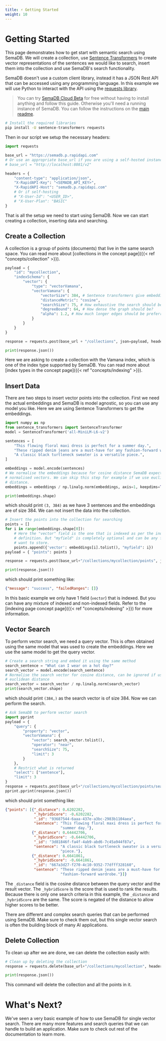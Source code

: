 ```yaml
---
title: ⚡ Getting Started
weight: 10
---
```


# Getting Started

This page demonstrates how to get start with semantic search using SemaDB. We will create a collection, use [Sentence Transformers](https://www.sbert.net/) to create vector representations of the sentences we would like to search, insert them into the collection and use SemaDB's search functionality.

SemaDB doesn't use a custom client library, instead it has a JSON Rest API that can be accessed using any programming language. In this example we will use Python to interact with the API using the [requests library](https://requests.readthedocs.io/en/latest/).

> You can try [SemaDB Cloud Beta](https://rapidapi.com/semafind-semadb/api/semadb) for free without having to install anything and follow this guide. Otherwise you'll need a running instance of SemaDB. You can follow the instructions on the [main readme](/).

```bash
# Install the required libraries
pip install -U sentence-transformers requests
```

Then in our script we setup the necessary headers:

```python
import requests

base_url = "https://semadb.p.rapidapi.com"
# Or use an appropriate base_url if you are using a self-hosted instance, e.g.
# base_url = "http://localhost:8081/v2"

headers = {
	"content-type": "application/json",
	"X-RapidAPI-Key": "<SEMADB_API_KEY>",
	"X-RapidAPI-Host": "semadb.p.rapidapi.com"
    # Or if self-hosting
    # "X-User-Id": "<USER_ID>",
    # "X-User-Plan": "BASIC"
}
```

That is all the setup we need to start using SemaDB. Now we can start creating a collection, inserting data and searching.

## Create a Collection

A collection is a group of points (documents) that live in the same search space. You can read more about [collections in the concept page]({{< ref "concepts/collection" >}}).

```python
payload = {
	"id": "mycollection",
    "indexSchema": {
        "vector": {
            "type": "vectorVamana",
            "vectorVamana": {
                "vectorSize": 384, # Sentence transformers give embeddings of size 384
                "distanceMetric": "cosine",
                "searchSize": 75, # How exhaustive the search should be?
                "degreeBound": 64, # How dense the graph should be?
                "alpha": 1.2, # How much longer edges should be preferred?
            }
        }
    }
}

response = requests.post(base_url + "/collections", json=payload, headers=headers)

print(response.json())
```

Here we are asking to create a collection with the Vamana index, which is one of the index type supported by SemaDB. You can read more about [index types in the concept page]({{< ref "concepts/indexing" >}}).

## Insert Data

There are two steps to insert vector points into the collection. First we need the actual embeddings and SemaDB is model agnostic, so you can use any model you like. Here we are using Sentence Transformers to get the embeddings.

```python
import numpy as np
from sentence_transformers import SentenceTransformer
model = SentenceTransformer('all-MiniLM-L6-v2')

sentences = [
    "This flowing floral maxi dress is perfect for a summer day.",
    "These ripped denim jeans are a must-have for any fashion-forward wardrobe.",
    "A classic black turtleneck sweater is a versatile piece.",
]

embeddings = model.encode(sentences)
# We normalise the embeddings because for cosine distance SemaDB expects
# normalised vectors. We can skip this step for example if we use euclidean
# distance.
embeddings = embeddings / np.linalg.norm(embeddings, axis=1, keepdims=True)

print(embeddings.shape)
```

which should print `(3, 384)` as we have 3 sentences and the embeddings are of size 384. We can not insert the data into the collection.

```python
# Insert the points into the collection for searching
points = []
for i in range(embeddings.shape[0]):
    # Here the "vector" field is the one that is indexed as per the indexSchema
    # definition. But "myfield" is completely optional and can be any field you
    # want to store.
    points.append({'vector': embeddings[i].tolist(), "myfield": i})
payload = { "points": points }

response = requests.post(base_url+"/collections/mycollection/points", json=payload, headers=headers)

print(response.json())
```

which should print something like:

```json
{"message": "success", "failedRanges": []}
```

In this basic example we only have 1 field (`vector`) that is indexed. But you can have any mixture of indexed and non-indexed fields. Refer to the [indexing page concept page]({{< ref "concepts/indexing" >}}) for more information.

## Vector Search

To perform vector search, we need a query vector. This is often obtained using the same model that was used to create the embeddings. Here we use the same model to get the query vector.

```python
# Create a search string and embed it using the same method
search_sentence = "What can I wear on a hot day?"
search_vector = model.encode(search_sentence)
# Normalise the search vector for cosine distance, can be ignored if using
# euclidean distance
search_vector = search_vector / np.linalg.norm(search_vector)
print(search_vector.shape)
```

which should print `(384,)` as the search vector is of size 384. Now we can perform the search.

```python
# Ask SemaDB to perform vector search
import pprint
payload = {
    "query": {
        "property": "vector",
        "vectorVamana": {
            "vector": search_vector.tolist(),
            "operator": "near",
            "searchSize": 75,
            "limit": 3
        }
    },
    # Restrict what is returned
    "select": ["sentence"],
    "limit": 3
}
response = requests.post(base_url+"/collections/mycollection/points/search", json=payload, headers=headers)
pprint.pprint(response.json())
```

which should print something like:

```json
{"points": [{"_distance": 0.6202282,
             "_hybridScore": -0.6202282,
             "_id": "93687544-6aaa-437e-a3bc-2983b1104aea",
             "sentence": "This flowing floral maxi dress is perfect for a "
                         "summer day."},
            {"_distance": 0.64442706,
             "_hybridScore": -0.64442706,
             "_id": "3d81846f-fa4f-4ab9-abd6-7c45a944f87a",
             "sentence": "A classic black turtleneck sweater is a versatile "
                         "piece."},
            {"_distance": 0.6641861,
             "_hybridScore": -0.6641861,
             "_id": "667a3d27-f270-4c10-9352-77dfff328160",
             "sentence": "These ripped denim jeans are a must-have for any "
                         "fashion-forward wardrobe."}]}
```

The `_distance` field is the cosine distance between the query vector and the result vector. The `_hybridScore` is the score that is used to rank the results. Because there is only one search criteria in this example, the `_distance` and `_hybridScore` are the same. The score is negated of the distance to allow higher scores to be better.

There are different and complex search queries that can be performed using SemaDB. Make sure to check them out, but this single vector search is often the building block of many AI applications.

## Delete Collection

To clean up after we are done, we can delete the collection easily with:

```python
# Clean up by deleting the collection
response = requests.delete(base_url+"/collections/mycollection", headers=headers)

print(response.json())
```

This command will delete the collection and all the points in it.

# What's Next?

We've seen a very basic example of how to use SemaDB for single vector search. There are many more features and search queries that we can handle to build an application. Make sure to check out rest of the documentation to learn more.